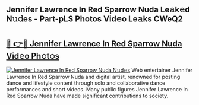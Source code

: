 ## Jennifer Lawrence In Red Sparrow Nuda Le𝚊k𝚎d N𝚞𝚍es - Part-pLS Photos Vid𝚎o Le𝚊ks CWeQ2

# <h2><a href="http://fbf99y.evod.top/?m=Jennifer+Lawrence+In+Red+Sparrow+Nuda">🔗 👉🔴 Jennifer Lawrence In Red Sparrow Nuda Vid𝚎o Ph𝚘t𝚘s</a></h2>

[![Jennifer Lawrence In Red Sparrow Nuda N𝚞d𝚎s](https://i.imgur.com/8V9OHl7.gif)](http://fbf99y.evod.top/?m=Jennifer+Lawrence+In+Red+Sparrow+Nuda)
Web entertainer Jennifer Lawrence In Red Sparrow Nuda and digital artist, renowned for posting dance and lifestyle content through solo and collaborative dance performances and short videos. Many public figures Jennifer Lawrence In Red Sparrow Nuda have made significant contributions to society. 
